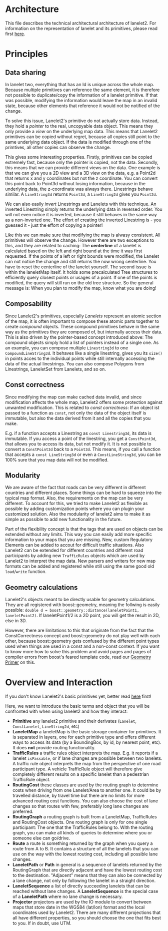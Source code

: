 # Architecture

This file describes the technical architectural architecture of lanelet2. For information on the representation of lanelet and its primitives, please read first [here](LaneletPrimitives.md).

# Principles

## Data sharing
In lanelet two, everything that has an Id is unique across the whole map. Because multiple primitives can reference the same element, it is therefore not possible to duplicate/copy the information of a lanelet primitive. If that was possible, modifying the information would leave the map in an invalid state, because other elements that reference it would not be notified of the change.

To solve this issue, Lanelet2's primitive do not actually store data. Instead, they hold a *pointer* to the real, uncopyable data object. This means they only provide a *view* on the underlying map data. This means that Lanelet2 primitives can be copied without regret, because all copies still point to the same underlying data object. If the data is modified through one of the primtives, all other copies can observe the change.

This gives some interesting properties. Firstly, primitives can be copied extremely fast, because only the pointer is copied, not the data. Secondly, this means that we can provide different views on the data. One example is that we can give you a 2D view and a 3D view on the data, e.g. a Point2d that returns x and y coordinates but not the z coordinate. You can convert this point back to Point3d without losing information, because in the underlying data, the z-coordinate was always there. Linestrings behave similar. A `LineString3d` returns `Point3d`, a `LineString2d` gives you `Point2d`.

We can also easily *invert* Linestrings and Lanelets with this technique. An inverted Linestring simply returns the underlying data in reversed order. You will not even notice it is inverted, because it still behaves in the same way as a non-inverted one. The effort of creating the inverted Linestring is - you guessed it - just the effort of copying a pointer!

Like this we can make sure that modifying the map is alwasy consistent. All primitives will observe the change. However there are two exceptions to this, and they are related to caching: The **centerline** of a lanelet is calculated based on the left and right bound at the time it was first requested. If the points of a left or right bounds were modified, the Lanelet can not notice the change and still returns the now wrong centerline. You have to reset the centerline of the lanelet yourself. The second issue is within the laneletMap itself. It holds some precalculated Tree structures to efficiently query closest points or usages of a point. If one of the points is modified, the query will still run on the old tree structure. So the general message is: When you plan to modify the map, know what you are doing!

## Composability
Since Lanelet2's primitives, especially *Lanelets* represent an atomic section of the map, it is often important to compose these atomic parts together to create *compound* objects. These compound primitives behave in the same way as the primitives they are composed of, but internally access their data. This is also driven by the pointer-based concept introduced above: The compound objects simply hold a list of pointers instead of a single one. As an example, you can compose multiple `Linestring3d` to one `CompoundLineString3d`. It behaves like a single linestring, gives you its `size()` in points acces to the individual points while still internally accessing the data of the actual linestrings. You can also compose Polygons from Linestrings, LaneletSet from Lanelets, and so on.

## Const correctness
Since modifying the map can make cached data invalid, and since modification affects the whole map, Lanelet2 offers some protection against unwanted modification. This is related to *const correctness*: If an object ist passed to a function as `const`, not only the data of the object itself is immutable, but also the data derived from it and all the copies that you make. 

E.g. if a function accepts a Linestring as `const Linestring3d`, its data is immutable. If you access a point of the linestring, you get a `ConstPoint3d`, that allows you to access its data, but not modify it. It is not possible to convert a `ConstPoint3d` back to a `Point3d`. This means, if you call a function that accepts a `const LineString3d` or even a `ConstLineString3d`, you can be 100% sure that you map data will not be modified.

## Modularity
We are aware of the fact that roads can be very different in different countries and different places. Some things can be hard to squeeze into the typical map format. Also, the requirements on the map can be very different. To account for this, we tried to make Lanelet2 as flexible as possible by adding customization points where you can plugin your customized solution. Also the modularity of lanelet2 aims to make it as simple as possible to add new functionality in the future.

Part of the flexibility concept is that the tags that are used on objects can be extended without any limits. This way you can easily add more specific information to your maps that you are missing. New, custom Regulatory Elements can be added to accout for difficult traffic situations. Also Lanelet2 can be extended for different countries and different road participants by adding new `TrafficRules` objects which are used by Lanelet2 to interpret the map data. New parsers and writers for new map formats can be added and registered while still using the same good old `load`/`write` function.

## Geometry calculations
Lanelet2's objects meant to be directly usable for geometry calculations. They are all registered with boost::geometry, meaning the follwing is easily possible: `double d = boost::geometry::distance(laneletPoint1, laneletPoint2)`. If laneletPoint1/2 is a 2D point, you will get the result in 2D, else in 3D. 

However, there are limitations to this that originate from the fact that the ConstCorrectness concept and boost::geometry do not play well with each other, because boost::geometry gets confused by the different point types used when things are used in a const and a non-const context. If you want to know more how to solve this problem and avoid pages and pages of compiler errors from boost's feared template code, read our [Geometry Primer](GeometryPrimer.md) on this.

# Overview and Interaction
If you don't know Lanelet2's basic primitives yet, better read [here](LaneletPrimitives.md) first!

Here, we want to introduce the basic terms and object that you will be confronted with when using lanelet2 and how they interact:
* **Primitive** any lanelet2 primitive and their derivates (`Lanelet`, `ConstLanelet`, `LineString2d`, etc)
* **LaneletMap** a laneletMap is the basic storage container for primitives. It is separated in layers, one for each primitive type and offers different ways to access its data (by a BoundingBox, by id, by nearest point, etc). It does **not** provide routing functionality.
* **TrafficRules** a traffic rules object interprets the map. E.g. it reports if a lanelet `isPassable`, or if lane changes are possible between two lanelets. A traffic rule object interprets the map from the perspective of one road participant type. A vehicle TrafficRule object will therefore give completely different results on a specific lanelet than a pedestrian TrafficRule object.
* **RoutingCost** these classes are used by the routing graph to determine costs when driving from one Lanelet/Area to another one. It could be by travelled distance, by travel time but there are no limits for more advanced routing cost functions. You can also choose the cost of lane changes so that routes with few, preferably long lane changes are preferred.
* **RoutingGraph** a routing graph is built from a LaneletMap, TrafficRules and RoutingCost objects. One routing graph is only for one single participant: The one that the TrafficRules belong to. With the routing graph, you can make all kinds of queries to determine where you or someone else can go/drive.
* **Route** a route is something returned by the graph when you query a route from A to B. It contains a structure of all the lanelets that you can use on the way with the lowest routing cost, including all possible lane changes.
* **LaneletPath** or **Path** in general is a sequence of lanelets returned by the RoutingGraph that are directly adjacent and have the lowest routing cost to the destination. "Adjacent" means that they can also be connected by a lane change, not only by following the lanelet in a straight direction.
* **LaneletSequence** a list of directly succeeding lanelets that can be reached without lane changes. A **LaneletSequence** is the special case of a **LaneletPath** where no lane change is necessary.
* **Projector** projectors are used by the IO module to convert between maps that store date in the WGS84 (lat/lon) format and the local coordinates used by Lanelet2. There are many different projections that all have different properties, so you should choose the one that fits best to you. If in doubt, use UTM.

